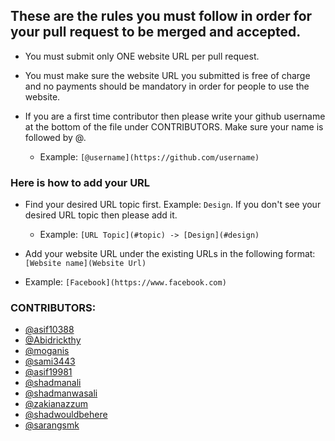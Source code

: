 ## These are the rules you must follow in order for your pull request to be merged and accepted.

- You must submit only ONE website URL per pull request.

- You must make sure the website URL you submitted is free of charge and no payments should be mandatory in order for people to use the website.

- If you are a first time contributor then please write your github username at the bottom of the file under CONTRIBUTORS. Make sure your name is followed by @.
  - Example: `[@username](https://github.com/username)`

### Here is how to add your URL

- Find your desired URL topic first. Example: `Design`. If you don't see your desired URL topic then please add it.

  - Example: `[URL Topic](#topic) -> [Design](#design)`

- Add your website URL under the existing URLs in the following format: `[Website name](Website Url)`

- Example: `[Facebook](https://www.facebook.com)`

### CONTRIBUTORS:

- [@asif10388](https://github.com/asif10388)
- [@Abidrickthy](https://github.com/Abidrickthy)
- [@moganis](https://github.com/Moganis)
- [@sami3443](https://github.com/sami3443)
- [@asif19981](https://github.com/asif19981)
- [@shadmanali](https://github.com/shadmanali)
- [@shadmanwasali](https://github.com/shadmanwasali)
- [@zakianazzum](https://github.com/zakianazzum)
- [@shadwouldbehere](https://github.com/Shadwouldbehere)
- [@sarangsmk](https://github.com/sarangsmk)
